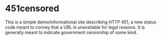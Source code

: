 451censored
===========

This is a simple demo/informational site describing HTTP 451, a new status code
meant to convey that a URL is unavailable for legal reasons. It is generally
meant to indicate government censorship of some kind.
